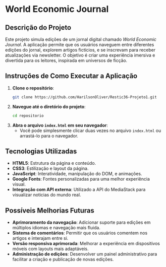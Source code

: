 # World Economic Journal

## Descrição do Projeto
Este projeto simula edições de um jornal digital chamado *World Economic Journal*. A aplicação permite que os usuários naveguem entre diferentes edições do jornal, explorem artigos fictícios, e se inscrevam para receber atualizações via newsletter. O objetivo é criar uma experiência imersiva e divertida para os leitores, inspirada em universos de ficção.

## Instruções de Como Executar a Aplicação
1. **Clone o repositório**:
   ```bash
   git clone https://github.com/HarilsonOliver/Restic36-Projeto1.git
   ```
2. **Navegue até o diretório do projeto**:
   ```bash
   cd repositorio
   ```
3. **Abra o arquivo `index.html` em seu navegador**:
   - Você pode simplesmente clicar duas vezes no arquivo `index.html` ou arrastá-lo para o navegador.

## Tecnologias Utilizadas
- **HTML5**: Estrutura da página e conteúdo.
- **CSS3**: Estilização e layout da página.
- **JavaScript**: Interatividade, manipulação do DOM, e animações.
- **Google Fonts**: Fontes personalizadas para uma melhor experiência visual.
- **Integração com API externa**: Utilizado a API do MediaStack para visualizar noticias do mundo real.

## Possíveis Melhorias Futuras
- **Aprimoramento da navegação**: Adicionar suporte para edições em múltiplos idiomas e navegação mais fluida.
- **Sistema de comentários**: Permitir que os usuários comentem nos artigos e interajam entre si.
- **Versão responsiva aprimorada**: Melhorar a experiência em dispositivos móveis com layouts mais adaptáveis.
- **Administração de edições**: Desenvolver um painel administrativo para facilitar a criação e publicação de novas edições.


